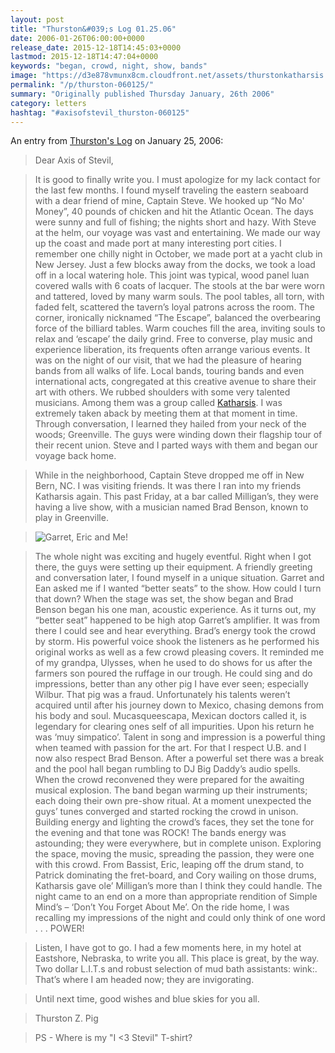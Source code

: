 ```yaml
---
layout: post
title: "Thurston&#039;s Log 01.25.06"
date: 2006-01-26T06:00:00+0000
release_date: 2015-12-18T14:45:03+0000
lastmod: 2015-12-18T14:47:04+0000
keywords: "began, crowd, night, show, bands"
image: "https://d3e878vmunx8cm.cloudfront.net/assets/thurstonkatharsis.jpg"
permalink: "/p/thurston-060125/"
summary: "Originally published Thursday January, 26th 2006"
category: letters
hashtag: "#axisofstevil_thurston-060125"
---
```


An entry from [Thurston's Log](/p/thurston) on January 25, 2006:

> Dear Axis of Stevil,

> It is good to finally write you. I must apologize for my lack contact for the last few months. I found myself traveling the eastern seaboard with a dear friend of mine, Captain Steve. We hooked up “No Mo' Money”, 40 pounds of chicken and hit the Atlantic Ocean. The days were sunny and full of fishing; the nights short and hazy. With Steve at the helm, our voyage was vast and entertaining. We made our way up the coast and made port at many interesting port cities. I remember one chilly night in October, we made port at a yacht club in New Jersey. Just a few blocks away from the docks, we took a load off in a local watering hole. This joint was typical, wood panel luan covered walls with 6 coats of lacquer. The stools at the bar were worn and tattered, loved by many warm souls. The pool tables, all torn, with faded felt, scattered the tavern’s loyal patrons across the room. The corner, ironically nicknamed “The Escape”, balanced the overbearing force of the billiard tables. Warm couches fill the area, inviting souls to relax and ‘escape’ the daily grind. Free to converse, play music and experience liberation, its frequents often arrange various events. It was on the night of our visit, that we had the pleasure of hearing bands from all walks of life. Local bands, touring bands and even international acts, congregated at this creative avenue to share their art with others. We rubbed shoulders with some very talented musicians. Among them was a group called [Katharsis](http://myspace.com/katharsismusic). I was extremely taken aback by meeting them at that moment in time. Through conversation, I learned they hailed from your neck of the woods; Greenville. The guys were winding down their flagship tour of their recent union. Steve and I parted ways with them and began our voyage back home.

> While in the neighborhood, Captain Steve dropped me off in New Bern, NC. I was visiting friends. It was there I ran into my friends Katharsis again. This past Friday, at a bar called Milligan’s, they were having a live show, with a musician named Brad Benson, known to play in Greenville.

> ![Garret, Eric and Me!](https://d3e878vmunx8cm.cloudfront.net/assets/thurstonkatharsis.jpg)

> The whole night was exciting and hugely eventful. Right when I got there, the guys were setting up their equipment. A friendly greeting and conversation later, I found myself in a unique situation. Garret and Ean asked me if I wanted “better seats” to the show. How could I turn that down? When the stage was set, the show began and Brad Benson began his one man, acoustic experience. As it turns out, my “better seat” happened to be high atop Garret’s amplifier. It was from there I could see and hear everything. Brad’s energy took the crowd by storm. His powerful voice shook the listeners as he performed his original works as well as a few crowd pleasing covers. It reminded me of my grandpa, Ulysses, when he used to do shows for us after the farmers son poured the ruffage in our trough. He could sing and do impressions, better than any other pig I have ever seen; especially Wilbur. That pig was a fraud. Unfortunately his talents weren’t acquired until after his journey down to Mexico, chasing demons from his body and soul. Mucasqueescapa, Mexican doctors called it, is legendary for clearing ones self of all impurities. Upon his return he was ‘muy simpatico’. Talent in song and impression is a powerful thing when teamed with passion for the art. For that I respect U.B. and I now also respect Brad Benson. After a powerful set there was a break and the pool hall began rumbling to DJ Big Daddy’s audio spells. When the crowd reconvened they were prepared for the awaiting musical explosion.
The band began warming up their instruments; each doing their own pre-show ritual. At a moment unexpected the guys’ tunes converged and started rocking the crowd in unison. Building energy and lighting the crowd’s faces, they set the tone for the evening and that tone was ROCK! The bands energy was astounding; they were everywhere, but in complete unison. Exploring the space, moving the music, spreading the passion, they were one with this crowd. From Bassist, Eric, leaping off the drum stand, to Patrick dominating the fret-board, and Cory wailing on those drums, Katharsis gave ole’ Milligan’s more than I think they could handle. The night came to an end on a more than appropriate rendition of Simple Mind’s – ‘Don’t You Forget About Me’. On the ride home, I was recalling my impressions of the night and could only think of one word . . . POWER!

> Listen, I have got to go. I had a few moments here, in my hotel at Eastshore, Nebraska, to write you all. This place is great, by the way. Two dollar L.I.T.s and robust selection of mud bath assistants: wink:. That’s where I am headed now; they are invigorating.

> Until next time, good wishes and blue skies for you all.

> Thurston Z. Pig

> PS - Where is my "I <3 Stevil" T-shirt?
